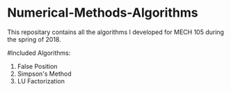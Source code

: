 # Numerical-Methods-Algorithms
This repositary contains all the algorithms I developed for MECH 105 during the spring of 2018. 

#Included Algorithms:
1. False Position
2. Simpson's Method
3. LU Factorization

